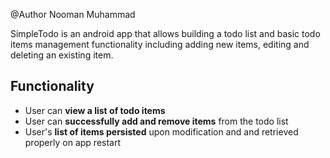 @Author Nooman Muhammad

SimpleTodo is an android app that allows building a todo list and basic todo items management functionality including adding new items, editing and deleting an existing item.

## Functionality 

- User can **view a list of todo items**
- User can **successfully add and remove items** from the todo list
- User's **list of items persisted** upon modification and and retrieved properly on app restart

